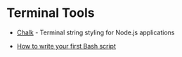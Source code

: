 # Terminal Tools

* [Chalk](https://www.npmjs.com/package/chalk) - Terminal string styling for Node.js applications

* [How to write your first Bash script](https://devdojo.com/bobbyiliev/introduction-to-bash-scripting)

